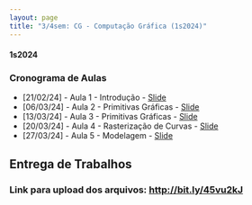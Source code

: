 ```yaml
---
layout: page
title: "3/4sem: CG - Computação Gráfica (1s2024)"
---
```


#### **1s2024**

### Cronograma de Aulas

- [21/02/24] - Aula 1 - Introdução - <a href="/cg/Aula 1 - Introdução.pdf" target="_blank">Slide</a>
- [06/03/24] - Aula 2 - Primitivas Gráficas - <a href="/cg/Aula 2 - Primitivas Gráficas.pdf" target="_blank">Slide</a>
- [13/03/24] - Aula 3 - Primitivas Gráficas - <a href="/cg/Aula 3 - Equacao da Reta.pdf" target="_blank">Slide</a>
- [20/03/24] - Aula 4 - Rasterização de Curvas - <a href="/cg/Aula 4 - Rasterização de Curvas.pdf" target="_blank">Slide</a>
- [27/03/24] - Aula 5 - Modelagem - <a href="/cg/Aula 5 - Modelagem.pdf" target="_blank">Slide</a>

## Entrega de Trabalhos

### Link para upload dos arquivos: <a href="http://bit.ly/45vu2kJ" target="_blank">http://bit.ly/45vu2kJ</a>

